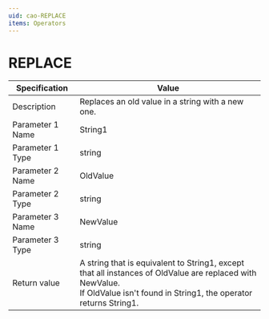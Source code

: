 ```yaml
---
uid: cao-REPLACE
items: Operators
---
```


# REPLACE 

| Specification         | Value                                         |
| --------------------- | --------------------------------------------- |
| Description           | Replaces an old value in a string with a new one.        |
| Parameter 1 Name      | String1                                       |
| Parameter 1 Type      | string                                        |
| Parameter 2 Name      | OldValue                                      |
| Parameter 2 Type      | string                                        |
| Parameter 3 Name      | NewValue                                      |
| Parameter 3 Type      | string                                        |
| Return value          | A string that is equivalent to String1, except that all instances of OldValue are replaced with NewValue. <br> If OldValue isn't found in String1, the operator returns String1.           |
